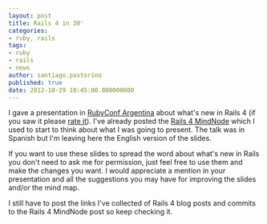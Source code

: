 ```yaml
---
layout: post
title: Rails 4 in 30'
categories:
- ruby, rails
tags:
- ruby
- rails
- news
author: santiago.pastorino
published: true
date: 2012-10-29 18:45:00.000000000
---
```

I gave a presentation in [RubyConf Argentina](http://rubyconfargentina.org/en) about what's new in Rails 4 (if you saw it please [rate it](http://speakerrate.com/talks/17941-rails-4-en-30)). I've already posted the [Rails 4 MindNode](http://blog.wyeworks.com/2012/9/20/rails-4-in-a-mindnode/) which I used to start to think about what I was going to present. The talk was in Spanish but I'm leaving here the English version of the slides.

If you want to use these slides to spread the word about what's new in Rails you don't need to ask me for permission, just feel free to use them and make the changes you want. I would appreciate a mention in your presentation and all the suggestions you may have for improving the slides and/or the mind map.

I still have to post the links I've collected of Rails 4 blog posts and commits to the Rails 4 MindNode post so keep checking it.

<script async class="speakerdeck-embed"
data-id="508ecd4a06b6f70002001fb8" data-ratio="1.299492385786802"
src="//speakerdeck.com/assets/embed.js"></script>
